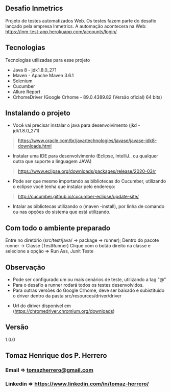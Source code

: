 ## Desafio Inmetrics
Projeto de testes automatizados Web. 
Os testes fazem parte do desafio lançado pela empresa Inmetrics.
A automação acontecera na Web: https://inm-test-app.herokuapp.com/accounts/login/

## Tecnologias
Tecnologias utilizadas para esse projeto
 
* Java 8 -  jdk1.8.0_271
* Maven - Apache Maven 3.6.1
* Selenium
* Cucumber  
* Allure Report
* CrhomeDriver (Google Crhome - 89.0.4389.82 (Versão oficial) 64 bits)
   
## Instalando o projeto
 
* Você vai precisar instalar o java para desenvolvimento (jkd - jdk1.8.0_271)
> https://www.oracle.com/br/java/technologies/javase/javase-jdk8-downloads.html
* Instalar uma IDE para desenvolvimento (Eclipse, IntelliJ.. ou qualquer outra que suporte a linguagem JAVA)
> https://www.eclipse.org/downloads/packages/release/2020-03/r
* Pode ser que mesmo importando as bibliotecas do Cucumber, utilizando o eclipse você tenha que instalar pelo endereço:
> http://cucumber.github.io/cucumber-eclipse/update-site/
* Intalar as bibliotecas utilizando o (maven -install), por linha de comando ou nas opções do sistema que está utilizando.

## Com todo o ambiente preparado  
Entre no diretório (src/test/java/ -> package -> runner);
Dentro do pacote runner -> Classe (TestRunner)
Clique com o botão direito na classe e selecione a opção => Run Ass, Junit Teste

 
## Observação
  - Pode ser configurado um ou mais cenários de teste, utilizando a tag "@" 
  - Para o desafio a runner rodará todos os testes desenvolvidos.
  - Para outras versões do Google Crhome, deve ser baixado e subistituido o driver dentro da pasta src/resources/driver/driver
  * Url do diriver disponivel em (https://chromedriver.chromium.org/downloads)

## Versão
 
1.0.0
 
## Tomaz Henrique dos P. Herrero
### Email    => tomazherrero@gmail.com
### Linkedin => https://www.linkedin.com/in/tomaz-herrero/

